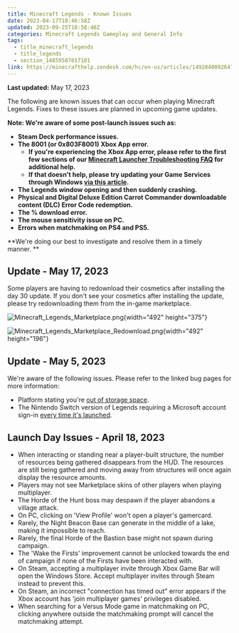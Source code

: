 ```yaml
---
title: Minecraft Legends - Known Issues
date: 2023-04-17T18:46:58Z
updated: 2023-09-25T18:58:40Z
categories: Minecraft Legends Gameplay and General Info
tags:
  - title_minecraft_legends
  - title_legends
  - section_14859587017101
link: https://minecrafthelp.zendesk.com/hc/en-us/articles/14928408926477-Minecraft-Legends-Known-Issues
---
```


**Last updated:** May 17, 2023

The following are known issues that can occur when playing Minecraft Legends. Fixes to these issues are planned in upcoming game updates.

**Note: We\'re aware of some post-launch issues such as:**

-   **Steam Deck performance issues.**
-   **The 8001 (or 0x803F8001) Xbox App error.**
    -   **If you\'re experiencing the Xbox App error, please refer to the first few sections of our [Minecraft Launcher Troubleshooting FAQ](https://help.minecraft.net/hc/en-us/articles/6662588435597#h_01GAHKDWEKS8JMH6W5KW7KAY2Y) for additional help.**
    -   **If that doesn\'t help, please try updating your Game Services through Windows [via this article](https://support.xbox.com/en-US/help/games-apps/troubleshooting/troubleshoot-games-windows-10).**
-   **The Legends window opening and then suddenly crashing.**
-   **Physical and Digital Deluxe Edition Carrot Commander downloadable content (DLC) Error Code redemption.**
-   **The % download error.**
-   **The mouse sensitivity issue on PC.**
-   **Errors when matchmaking on PS4 and PS5.**

**We\'re doing our best to investigate and resolve them in a timely manner. **

## Update - May 17, 2023

Some players are having to redownload their cosmetics after installing the day 30 update. If you don\'t see your cosmetics after installing the update, please try redownloading them from the in-game marketplace.

![Minecraft_Legends_Marketplace.png](https://minecrafthelp.zendesk.com/hc/article_attachments/15864302037133){width="492" height="375"}

![Minecraft_Legends_Marketplace_Redownload.png](https://minecrafthelp.zendesk.com/hc/article_attachments/15864606721293){width="492" height="196"}

## Update - May 5, 2023

We\'re aware of the following issues. Please refer to the linked bug pages for more information:

-   Platform stating you\'re [out of storage space](https://bugs.mojang.com/browse/MCLG-106).
-   The Nintendo Switch version of Legends requiring a Microsoft account sign-in [every time it\'s launched](https://bugs.mojang.com/browse/MCLG-64).

## Launch Day Issues - April 18, 2023

-   When interacting or standing near a player-built structure, the number of resources being gathered disappears from the HUD. The resources are still being gathered and moving away from structures will once again display the resource amounts.
-   Players may not see Marketplace skins of other players when playing multiplayer.
-   The Horde of the Hunt boss may despawn if the player abandons a village attack.
-   On PC, clicking on 'View Profile' won't open a player's gamercard.
-   Rarely, the Night Beacon Base can generate in the middle of a lake, making it impossible to reach.
-   Rarely, the final Horde of the Bastion base might not spawn during campaign.
-   The 'Wake the Firsts' improvement cannot be unlocked towards the end of campaign if none of the Firsts have been interacted with.
-   On Steam, accepting a multiplayer invite through Xbox Game Bar will open the Windows Store. Accept multiplayer invites through Steam instead to prevent this.
-   On Steam, an incorrect "connection has timed out" error appears if the Xbox account has 'join multiplayer games' privileges disabled.
-   When searching for a Versus Mode game in matchmaking on PC, clicking anywhere outside the matchmaking prompt will cancel the matchmaking attempt.
